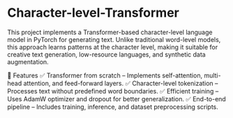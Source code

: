 # Character-level-Transformer
This project implements a Transformer-based character-level language model in PyTorch for generating text. Unlike traditional word-level models, this approach learns patterns at the character level, making it suitable for creative text generation, low-resource languages, and synthetic data augmentation.

🔹 Features
✅ Transformer from scratch – Implements self-attention, multi-head attention, and feed-forward layers.
✅ Character-level tokenization – Processes text without predefined word boundaries.
✅ Efficient training – Uses AdamW optimizer and dropout for better generalization.
✅ End-to-end pipeline – Includes training, inference, and dataset preprocessing scripts.




